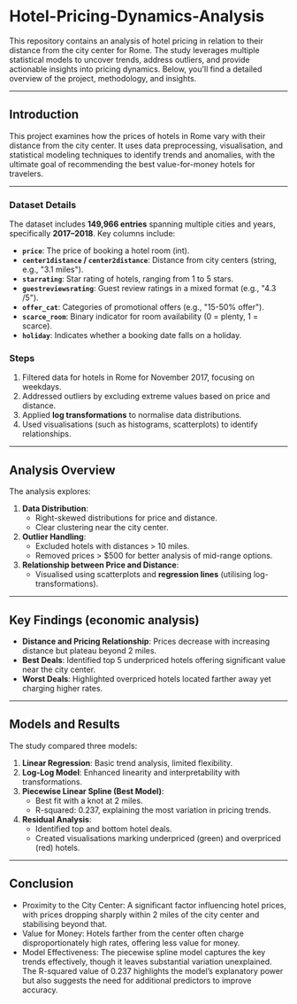 # Hotel-Pricing-Dynamics-Analysis

This repository contains an analysis of hotel pricing in relation to their distance from the city center for Rome. The study leverages multiple statistical models to uncover trends, address outliers, and provide actionable insights into pricing dynamics. Below, you'll find a detailed overview of the project, methodology, and insights.

---

## Introduction
This project examines how the prices of hotels in Rome vary with their distance from the city center. It uses data preprocessing, visualisation, and statistical modeling techniques to identify trends and anomalies, with the ultimate goal of recommending the best value-for-money hotels for travelers.

---

### Dataset Details
The dataset includes **149,966 entries** spanning multiple cities and years, specifically **2017–2018**. Key columns include:
- **`price`**: The price of booking a hotel room (int).
- **`center1distance` / `center2distance`**: Distance from city centers (string, e.g., "3.1 miles").
- **`starrating`**: Star rating of hotels, ranging from 1 to 5 stars.
- **`guestreviewsrating`**: Guest review ratings in a mixed format (e.g., "4.3 /5").
- **`offer_cat`**: Categories of promotional offers (e.g., "15-50% offer").
- **`scarce_room`**: Binary indicator for room availability (0 = plenty, 1 = scarce).
- **`holiday`**: Indicates whether a booking date falls on a holiday.


### Steps
1. Filtered data for hotels in Rome for November 2017, focusing on weekdays.
2. Addressed outliers by excluding extreme values based on price and distance.
3. Applied **log transformations** to normalise data distributions.
4. Used visualisations (such as histograms, scatterplots) to identify relationships.

---

## Analysis Overview
The analysis explores:
1. **Data Distribution**:
   - Right-skewed distributions for price and distance.
   - Clear clustering near the city center.
2. **Outlier Handling**:
   - Excluded hotels with distances > 10 miles.
   - Removed prices > $500 for better analysis of mid-range options.
3. **Relationship between Price and Distance**:
   - Visualised using scatterplots and **regression lines** (utilising log-transformations).

---

## Key Findings (economic analysis)
- **Distance and Pricing Relationship**: Prices decrease with increasing distance but plateau beyond 2 miles.
- **Best Deals**: Identified top 5 underpriced hotels offering significant value near the city center.
- **Worst Deals**: Highlighted overpriced hotels located farther away yet charging higher rates.

---

## Models and Results
The study compared three models:
1. **Linear Regression**: Basic trend analysis, limited flexibility.
2. **Log-Log Model**: Enhanced linearity and interpretability with transformations.
3. **Piecewise Linear Spline (Best Model)**:
   - Best fit with a knot at 2 miles.
   - R-squared: 0.237, explaining the most variation in pricing trends.
4. **Residual Analysis**:
    - Identified top and bottom hotel deals.
    - Created visualisations marking underpriced (green) and overpriced (red) hotels.

---

## Conclusion
- Proximity to the City Center: A significant factor influencing hotel prices, with prices dropping sharply within 2 miles of the city center and stabilising beyond that.
- Value for Money: Hotels farther from the center often charge disproportionately high rates, offering less value for money.
- Model Effectiveness: The piecewise spline model captures the key trends effectively, though it leaves substantial variation unexplained. The R-squared value of 0.237 highlights the model’s explanatory power but also suggests the need for additional predictors to improve accuracy.


